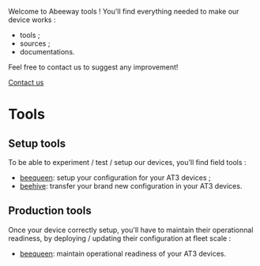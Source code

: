 Welcome to Abeeway tools ! You'll find everything needed to make our device
works :

* tools ;
* sources ;
* documentations.

Feel free to contact us to suggest any improvement!

[Contact us](mailto:support@abeeway.com)

# Tools

## Setup tools

To be able to experiment / test / setup our devices, you'll find field tools :

* [beequeen](https://portal.abeeway.io/{organization_uri}/beequeen):
setup your configuration for your AT3 devices ;
* [beehive](https://portal.abeeway.io/{organization_uri}/beehive):
transfer your brand new configuration in your AT3 devices.

## Production tools

Once your device correctly setup, you'll have to maintain their operationnal
readiness, by deploying / updating their configuration at fleet scale :

* [beequeen](https://portal.abeeway.io/{organization_uri}/configurationmanager): 
maintain operational readiness of your AT3 devices.